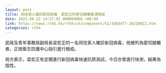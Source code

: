 ```yaml
---
layout: post
title: 同住家人確診新冠病毒　梁宏正列密切接觸者須檢疫
date: 2022-08-22 14:57:01.000000000 +08:00
link: https://news.rthk.hk/rthk/ch/component/k2/1663477-20220822.htm
categories: rthk
---
```


民政及青年事務局副局長梁宏正的一名同住家人確診新冠病毒，他被列為密切接觸者，正按衞生防護中心指引進行檢疫。

局方表示，梁宏正有定期進行新冠病毒快速抗原測試，今日亦曾進行快測，結果為陰性。

